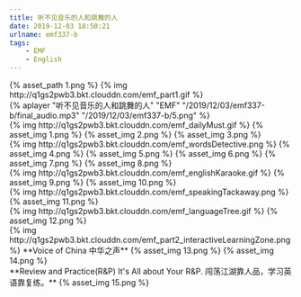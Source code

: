 ```yaml
---
title: 听不见音乐的人和跳舞的人
date: 2019-12-03 18:50:21
urlname: emf337-b
tags:
    - EMF
    - English
---
```

 [//]: # (标题：Part1)
 <div> {% asset_path 1.png %}
 {% img http://q1gs2pwb3.bkt.clouddn.com/emf_part1.gif %}
 </div>
 <!-- more -->
 
 <div>
  {% aplayer "听不见音乐的人和跳舞的人" "EMF" "/2019/12/03/emf337-b/final_audio.mp3"  "/2019/12/03/emf337-b/5.png" %}
  </div>
  
  [//]: # (每日麦斯特：Daily Must)
  </div>
  {% img http://q1gs2pwb3.bkt.clouddn.com/emf_dailyMust.gif %}
  {% asset_img 1.png %}
  {% asset_img 2.png %}
  {% asset_img 3.png %}
  </div>
  
  
  [//]: # (单词大侦探：Words Detective)
  <div>
  {% img http://q1gs2pwb3.bkt.clouddn.com/emf_wordsDetective.png %}
  {% asset_img 4.png %}
  {% asset_img 5.png %}
  {% asset_img 6.png %}
  {% asset_img 7.png %}
  {% asset_img 8.png %}
  </div>
  
  
  [//]: # (英语卡拉OK：English Karaoke)
  <div>
  {% img http://q1gs2pwb3.bkt.clouddn.com/emf_englishKaraoke.gif %}
  {% asset_img 9.png %}
  {% asset_img 10.png %}
  </div>
  
  
  [//]: # (口语打包盒：Speaking Takeaway)
  <div>
  {% img http://q1gs2pwb3.bkt.clouddn.com/emf_speakingTackaway.png %}
  {% asset_img 11.png %}
  </div>
  
  
  [//]: # (语言之树：Language Tree)
  <div>
  {% img http://q1gs2pwb3.bkt.clouddn.com/emf_languageTree.gif %}
  {% asset_img 12.png %}
  </div>
  
  
  [//]: # (标题：Part2 互动学习区)
  <div>
  {% img http://q1gs2pwb3.bkt.clouddn.com/emf_part2_interactiveLearningZone.png %}
  **Voice of China 中华之声**
  {% asset_img 13.png %}
  {% asset_img 14.png %}
  </div>
  
  
  
  <div>
  **Review and Practice(R&P)
  It's All about Your R&P. 闯荡江湖靠人品，学习英语靠复练。**
  {% asset_img 15.png %}
  </div>
  

